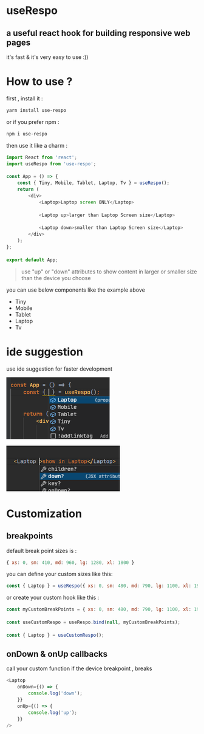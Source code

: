 # useRespo

## a useful react hook for building responsive web pages

it's fast & it's very easy to use :))

# How to use ?

first , install it :

```bash
yarn install use-respo
```

or if you prefer npm :

```bash
npm i use-respo
```

then use it like a charm :

```js
import React from 'react';
import useRespo from 'use-respo';

const App = () => {
	const { Tiny, Mobile, Tablet, Laptop, Tv } = useRespo();
	return (
		<div>
			<Laptop>Laptop screen ONLY</Laptop>

			<Laptop up>larger than Laptop Screen size</Laptop>

			<Laptop down>smaller than Laptop Screen size</Laptop>
		</div>
	);
};

export default App;
```

> use "up" or "down" attributes to show content in larger or smaller size than the device you choose

you can use below components like the example above

-   Tiny
-   Mobile
-   Tablet
-   Laptop
-   Tv

# ide suggestion

use ide suggestion for faster development

![hello](https://github.com/mrdexign/use-respo/blob/main/images/1.png)

![hello](https://github.com/mrdexign/use-respo/blob/main/images/2.png)

# Customization

## breakpoints

default break point sizes is :

```js
{ xs: 0, sm: 410, md: 960, lg: 1280, xl: 1800 }
```

you can define your custom sizes like this:

```js
const { Laptop } = useRespo({ xs: 0, sm: 480, md: 790, lg: 1100, xl: 1900 });
```

or create your custom hook like this :

```js
const myCustomBreakPoints = { xs: 0, sm: 480, md: 790, lg: 1100, xl: 1900 };

const useCustomRespo = useRespo.bind(null, myCustomBreakPoints);

const { Laptop } = useCustomRespo();
```

## onDown & onUp callbacks

call your custom function if the device breakpoint , breaks

```js
<Laptop
	onDown={() => {
		console.log('down');
	}}
	onUp={() => {
		console.log('up');
	}}
/>
```
